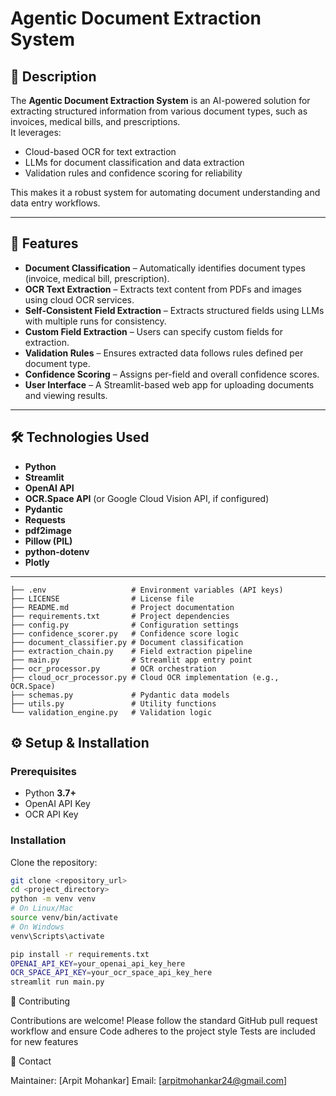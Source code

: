 # Agentic Document Extraction System

## 📌 Description
The **Agentic Document Extraction System** is an AI-powered solution for extracting structured information from various document types, such as invoices, medical bills, and prescriptions.  
It leverages:
- Cloud-based OCR for text extraction
- LLMs for document classification and data extraction
- Validation rules and confidence scoring for reliability  

This makes it a robust system for automating document understanding and data entry workflows.

---

## 🚀 Features
- **Document Classification** – Automatically identifies document types (invoice, medical bill, prescription).
- **OCR Text Extraction** – Extracts text content from PDFs and images using cloud OCR services.
- **Self-Consistent Field Extraction** – Extracts structured fields using LLMs with multiple runs for consistency.
- **Custom Field Extraction** – Users can specify custom fields for extraction.
- **Validation Rules** – Ensures extracted data follows rules defined per document type.
- **Confidence Scoring** – Assigns per-field and overall confidence scores.
- **User Interface** – A Streamlit-based web app for uploading documents and viewing results.

---

## 🛠️ Technologies Used
- **Python**
- **Streamlit**
- **OpenAI API**
- **OCR.Space API** (or Google Cloud Vision API, if configured)
- **Pydantic**
- **Requests**
- **pdf2image**
- **Pillow (PIL)**
- **python-dotenv**
- **Plotly**

---
``` .
├── .env                   # Environment variables (API keys)
├── LICENSE                # License file
├── README.md              # Project documentation
├── requirements.txt       # Project dependencies
├── config.py              # Configuration settings
├── confidence_scorer.py   # Confidence score logic
├── document_classifier.py # Document classification
├── extraction_chain.py    # Field extraction pipeline
├── main.py                # Streamlit app entry point
├── ocr_processor.py       # OCR orchestration
├── cloud_ocr_processor.py # Cloud OCR implementation (e.g., OCR.Space)
├── schemas.py             # Pydantic data models
├── utils.py               # Utility functions
└── validation_engine.py   # Validation logic
```

## ⚙️ Setup & Installation

### Prerequisites
- Python **3.7+**
- OpenAI API Key 
- OCR API Key 

### Installation
Clone the repository:
```bash
git clone <repository_url>
cd <project_directory>
python -m venv venv
# On Linux/Mac
source venv/bin/activate
# On Windows
venv\Scripts\activate

pip install -r requirements.txt
OPENAI_API_KEY=your_openai_api_key_here
OCR_SPACE_API_KEY=your_ocr_space_api_key_here
streamlit run main.py
```
🤝 Contributing

Contributions are welcome!
Please follow the standard GitHub pull request workflow and ensure
Code adheres to the project style
Tests are included for new features

📧 Contact

Maintainer: [Arpit Mohankar]
Email: [arpitmohankar24@gmail.com]
